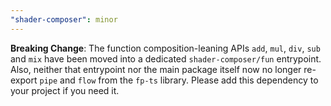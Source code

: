 ```yaml
---
"shader-composer": minor
---
```


**Breaking Change**: The function composition-leaning APIs `add`, `mul`, `div`, `sub` and `mix` have been moved into a dedicated `shader-composer/fun` entrypoint. Also, neither that entrypoint nor the main package itself now no longer re-export `pipe` and `flow` from the `fp-ts` library. Please add this dependency to your project if you need it.

